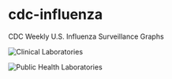 # cdc-influenza
CDC Weekly U.S. Influenza Surveillance Graphs

![Clinical Laboratories](https://www.cdc.gov/flu/weekly/WeeklyArchives2023-2024/images/WHONPHL50_small.gif?raw=true)

![Public Health Laboratories](https://www.cdc.gov/flu/weekly/weeklyarchives2023-2024/images/WHOPHL50_small.gif?raw=true)
        